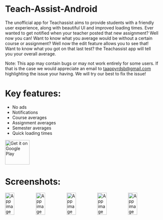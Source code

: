 # Teach-Assist-Android
The unofficial app for Teachassist aims to provide students with a friendly user experience, along with beautiful UI and improved loading times. Ever wanted to get notified when your teacher posted that new assignment? Well now you can! Want to know what you average would be without a certain course or assignment? Well now the edit feature allows you to see that! Want to know what you got on that last test? the Teachassist app will tell you your overall average.

Note: This app may contain bugs or may not work entirely for some users. If that is the case we would appreciate an email to taappyrdsb@gmail.com highlighting the issue your having. We will try our best to fix the issue!

# Key features:

  - No ads
  - Notifications
  - Course averages
  - Assignment averages
  - Semester averages
  - Quick loading times


<a href='https://play.google.com/store/apps/details?id=com.teachassist.teachassist&pcampaignid=MKT-Other-global-all-co-prtnr-py-PartBadge-Mar2515-1'><img alt='Get it on Google Play' src='https://play.google.com/intl/en_us/badges/images/generic/en_badge_web_generic.png' height="80px"/></a>

# Screenshots:

<div style="display:flex;">
<img alt="App image" src="https://lh3.googleusercontent.com/M8E5ZW3So9Hyh-jzLcgsmWJBTJyuQIqfg4QJ9D0ryPHW13HgfdhdSG__qjgQtqMarw=w1536-h674-rw" width="30%">
<img alt="App image" src="https://lh3.googleusercontent.com/813Etg6zh4EdS_UNm4wDWtQ-S_kX5VWMjNSAOwGacBGGTcBuvZAa4VBEB8Hgvp_d2aI=w1536-h674-rw" width="30%">
  <img alt="App image" src="https://lh3.googleusercontent.com/iWilLl9FW_1JFknIJmy_BtYjXXOuWMv1kYx1o-ng22FbDD-SNBhfscakEA5d_SHThw=w1536-h674-rw" width="30%">
  <img alt="App image" src="https://lh3.googleusercontent.com/0wQL4IBzWOd2HRTBEzUs7G8VisXInSHKP7cbQUjfQf0ztMO_d-0IaiA_xXi9Gm5RgNVe=w1536-h674-rw" width="30%">
  <img alt="App image" src="https://lh3.googleusercontent.com/M8E5ZW3So9Hyh-jzLcgsmWJBTJyuQIqfg4QJ9D0ryPHW13HgfdhdSG__qjgQtqMarw=w1536-h674-rw" width="30%">
</div>

